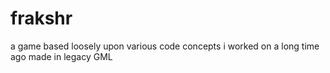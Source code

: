 # frakshr
a game based loosely upon various code concepts i worked on a long time ago made in legacy GML
